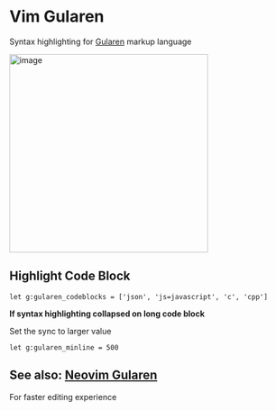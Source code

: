 # Vim Gularen
Syntax highlighting for [Gularen](https://github.com/noorwachid/gularen) markup language

<img width="352" alt="image" src="https://github.com/noorwachid/gularen/assets/42460975/62d3889b-dcd8-4445-ac5c-fa85623c5375">

## Highlight Code Block
``` vim
let g:gularen_codeblocks = ['json', 'js=javascript', 'c', 'cpp']
```

**If syntax highlighting collapsed on long code block**

Set the sync to larger value
``` vim
let g:gularen_minline = 500
```

## See also: [Neovim Gularen](https://github.com/noorwachid/nvim-gularen) 
For faster editing experience
